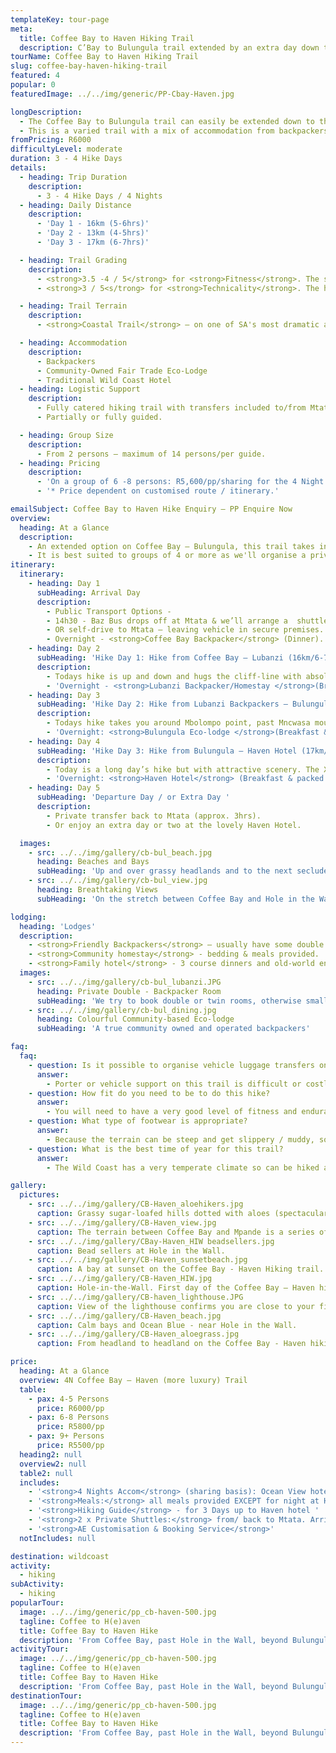 ```yaml
---
templateKey: tour-page
meta:
  title: Coffee Bay to Haven Hiking Trail
  description: C’Bay to Bulungula trail extended by an extra day down to Haven hotel. Backpackers, community lodge and family-hotel accom.
tourName: Coffee Bay to Haven Hiking Trail
slug: coffee-bay-haven-hiking-trail
featured: 4
popular: 0
featuredImage: ../../img/generic/PP-Cbay-Haven.jpg

longDescription:
  - The Coffee Bay to Bulungula trail can easily be extended down to the Haven hotel by adding an extra hike day. An extra night or two at the lovely Haven hotel, bordering Dwesa Nature reserve, comes highly recommended.
  - This is a varied trail with a mix of accommodation from backpackers to a community lodge and family-friendly hotels. There are iconic landmarks along the way, and a diversity of terrain and experience.
fromPricing: R6000
difficultyLevel: moderate
duration: 3 - 4 Hike Days
details:
  - heading: Trip Duration
    description:
      - 3 - 4 Hike Days / 4 Nights
  - heading: Daily Distance
    description:
      - 'Day 1 - 16km (5-6hrs)'
      - 'Day 2 - 13km (4-5hrs)'
      - 'Day 3 - 17km (6-7hrs)'

  - heading: Trail Grading
    description:
      - <strong>3.5 -4 / 5</strong> for <strong>Fitness</strong>. The section between Coffee Bay and Hole in the Wall has some of the steepest hills on the Wild Coast. The relatively long hike distances require that participants have a good level of fitness.
      - <strong>3 / 5<s/trong> for <strong>Technicality</strong>. The hiking path on Day 1 contours along steep-sided hill slopes where persons who suffer from vertigo may feel a bit exposed. However, there are no dangerous sections.

  - heading: Trail Terrain
    description:
      - <strong>Coastal Trail</strong> – on one of SA's most dramatic and beautiful coastlines. Sandy and rocky beaches, lagoons, jutting cliffs, rock formations in the sea, mangrove swamps, rock pools and interesting intertidal life, good birdlife and fishing.

  - heading: Accommodation
    description:
      - Backpackers
      - Community-Owned Fair Trade Eco-Lodge
      - Traditional Wild Coast Hotel
  - heading: Logistic Support
    description:
      - Fully catered hiking trail with transfers included to/from Mtata.
      - Partially or fully guided.

  - heading: Group Size
    description:
      - From 2 persons – maximum of 14 persons/per guide.
  - heading: Pricing
    description:
      - 'On a group of 6 -8 persons: R5,600/pp/sharing for the 4 Night / 3 Hike Day trail'
      - '* Price dependent on customised route / itinerary.'

emailSubject: Coffee Bay to Haven Hike Enquiry – PP Enquire Now
overview:
  heading: At a Glance
  description:
    - An extended option on Coffee Bay – Bulungula, this trail takes in the iconic ‘Hole in the Wall’, the esteemed beaches of Mpame and Bulungula, and finishes at the lovely Haven Hotel, where we highly recommend a two night stay.
    - It is best suited to groups of 4 or more as we'll organise a private transfer collection from the Haven. The trail is a mix of backpacker and hotel accommodation options and is well suited to friend and family groups.
itinerary:
  itinerary:
    - heading: Day 1
      subHeading: Arrival Day
      description:
        - Public Transport Options -
        - 14h30 - Baz Bus drops off at Mtata & we’ll arrange a  shuttle down to Coffee Bay (1- 1.5hr transfer time)
        - OR self-drive to Mtata – leaving vehicle in secure premises. Transfer down to Coffee Bay (approx 1.5hr).
        - Overnight - <strong>Coffee Bay Backpacker</strong> (Dinner).
    - heading: Day 2
      subHeading: 'Hike Day 1: Hike from Coffee Bay – Lubanzi (16km/6-7hrs walk)'
      description:
        - Todays hike is up and down and hugs the cliff-line with absolutely breathtaking views. Baby hole, black rocks and probably the most well-known feature on the entire Wild Coast, Hole-in-the-Wall, stand in wait. Tonights accommodation is either in a local backpacker or nearby homestay.
        - 'Overnight - <strong>Lubanzi Backpacker/Homestay </strong>(Breakfast & packed lunch from C’Bay. Dinner at Lubanzi).'
    - heading: Day 3
      subHeading: 'Hike Day 2: Hike from Lubanzi Backpackers – Bulungula Lodge (12km/4hrs walk).'
      description:
        - Todays hike takes you around Mbolompo point, past Mncwasa mouth and on to the picturesque Mpame bay. Up and over a headland and then a long beach awaits for the final stretch in to Bulungula lodge.
        - 'Overnight: <strong>Bulungula Eco-lodge </strong>(Breakfast & packed lunch from Lubanzi. Dinner at Bulungula)'
    - heading: Day 4
      subHeading: 'Hike Day 3: Hike from Bulungula – Haven Hotel (17km/6-7hrs walk).'
      description:
        - Today is a long day’s hike but with attractive scenery. The Xhora river can provide an interesting river crossing, whilst ‘the twine’ is a well-known feature amongst Imana cyclists. Then there is the peaceful Xeni mouth and indigenous forest around Cwebe, before the lighthouse of Haven comes into view.
        - 'Overnight: <strong>Haven Hotel</strong> (Breakfast & packed lunch from Bulungula. Dinner at Haven)'
    - heading: Day 5
      subHeading: 'Departure Day / or Extra Day '
      description:
        - Private transfer back to Mtata (approx. 3hrs).
        - Or enjoy an extra day or two at the lovely Haven Hotel.

  images:
    - src: ../../img/gallery/cb-bul_beach.jpg
      heading: Beaches and Bays
      subHeading: 'Up and over grassy headlands and to the next secluded bay. '
    - src: ../../img/gallery/cb-bul_view.jpg
      heading: Breathtaking Views
      subHeading: 'On the stretch between Coffee Bay and Hole in the Wall.'

lodging:
  heading: 'Lodges'
  description:
    - <strong>Friendly Backpackers</strong> – usually have some double rooms otherwise small dorms for your group to share.
    - <strong>Community homestay</strong> - bedding & meals provided.
    - <strong>Family hotel</strong> - 3 course dinners and old-world entertainment like a game of darts or pool.
  images:
    - src: ../../img/gallery/cb-bul_lubanzi.JPG
      heading: Private Double - Backpacker Room
      subHeading: 'We try to book double or twin rooms, otherwise small private dorms for groups'
    - src: ../../img/gallery/cb-bul_dining.jpg
      heading: Colourful Community-based Eco-lodge
      subHeading: 'A true community owned and operated backpackers'

faq:
  faq:
    - question: Is it possible to organise vehicle luggage transfers on this hike?
      answer:
        - Porter or vehicle support on this trail is difficult or costly, so it would be better if you could carry your own backpacks. As all bedding and meals can be provided, you can keep your backpack weight to a minimum.
    - question: How fit do you need to be to do this hike?
      answer:
        - You will need to have a very good level of fitness and endurance for this hike. The daily distances are long and the terrain hilly, so its best suited to the more experienced or fitter hiker.
    - question: What type of footwear is appropriate?
      answer:
        - Because the terrain can be steep and get slippery / muddy, some groups have said that a sturdier hiking boot with ankle support comes highly recommended. I personally still prefer a hiking type shoe or trail sneaker, with a solid sole and grip.
    - question: What is the best time of year for this trail?
      answer:
        - The Wild Coast has a very temperate climate so can be hiked all year round, but from about March through to November tend to be better months i.t.o less rainfall. Winter months offer a wonderful and stable climate for hiking and the annual sardine run brings with it game fish, schools of dolphins and pelagic birds.

gallery:
  pictures:
    - src: ../../img/gallery/CB-Haven_aloehikers.jpg
      caption: Grassy sugar-loafed hills dotted with aloes (spectacular in flower) is a beautiful scene along this stretch of Wild Coast.
    - src: ../../img/gallery/CB-Haven_view.jpg
      caption: The terrain between Coffee Bay and Mpande is a series of hills, cliff faces and bays.  A rounded rock on the top of one of the hills, makes for a great viewing vantage.
    - src: ../../img/gallery/CBay-Haven_HIW beadsellers.jpg
      caption: Bead sellers at Hole in the Wall.
    - src: ../../img/gallery/CB-Haven_sunsetbeach.jpg
      caption: A bay at sunset on the Coffee Bay - Haven Hiking trail.
    - src: ../../img/gallery/CB-Haven_HIW.jpg
      caption: Hole-in-the-Wall. First day of the Coffee Bay – Haven hiking trail.
    - src: ../../img/gallery/CB-haven_lighthouse.JPG
      caption: View of the lighthouse confirms you are close to your final destination – the Haven Hotel.
    - src: ../../img/gallery/CB-Haven_beach.jpg
      caption: Calm bays and Ocean Blue - near Hole in the Wall.
    - src: ../../img/gallery/CB-Haven_aloegrass.jpg
      caption: From headland to headland on the Coffee Bay - Haven hiking stretch.

price:
  heading: At a Glance
  overview: 4N Coffee Bay – Haven (more luxury) Trail
  table:
    - pax: 4-5 Persons
      price: R6000/pp
    - pax: 6-8 Persons
      price: R5800/pp
    - pax: 9+ Persons
      price: R5500/pp
  heading2: null
  overview2: null
  table2: null
  includes:
    - '<strong>4 Nights Accom</strong> (sharing basis): Ocean View hotel / Coffee Bay Backpacker, Lubanzi Backpackers or VBA, Bulungula Lodge, Haven Hotel'
    - '<strong>Meals:</strong> all meals provided EXCEPT for night at HIW Hotel where meals are for own account from ala carte restaurant onsite OR one can spend this night at Lubanzi Backpackers where dinner, breakfast & packed lunch will be inclusive.'
    - '<strong>Hiking Guide</strong> - for 3 Days up to Haven hotel '
    - '<strong>2 x Private Shuttles:</strong> from/ back to Mtata. Arrival day collect from Mtata – transfer to Coffee Bay. Departure day: collect from Haven – transfer back to Mtata'
    - '<strong>AE Customisation & Booking Service</strong>'
  notIncludes: null

destination: wildcoast
activity:
  - hiking
subActivity:
  - hiking
popularTour:
  image: ../../img/generic/pp_cb-haven-500.jpg
  tagline: Coffee to H(e)aven
  title: Coffee Bay to Haven Hike
  description: 'From Coffee Bay, past Hole in the Wall, beyond Bulungula and finishing at the lovely Haven Hotel bordering Dwesa Nature reserve and the Mbashe river. This is a varied trail with a mix of accom from backpackers and family-friendly hotels.'
activityTour:
  image: ../../img/generic/pp_cb-haven-500.jpg
  tagline: Coffee to H(e)aven
  title: Coffee Bay to Haven Hike
  description: 'From Coffee Bay, past Hole in the Wall, beyond Bulungula and finishing at the lovely Haven Hotel bordering Dwesa Nature reserve and the Mbashe river. This is a varied trail with a mix of accom from backpackers and family-friendly hotels.'
destinationTour:
  image: ../../img/generic/pp_cb-haven-500.jpg
  tagline: Coffee to H(e)aven
  title: Coffee Bay to Haven Hike
  description: 'From Coffee Bay, past Hole in the Wall, beyond Bulungula and finishing at the lovely Haven Hotel bordering Dwesa Nature reserve and the Mbashe river. This is a varied trail with a mix of accom from backpackers and family-friendly hotels.'
---
```

